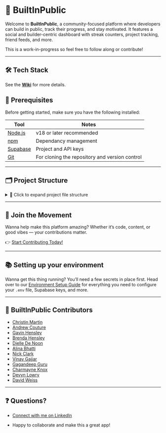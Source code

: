 # 🧠 BuiltInPublic

Welcome to **BuiltInPublic**, a community-focused platform where developers can build in public, track their progress, and stay motivated. It features a social and builder-centric dashboard with streak counters, project tracking, friend feeds, and more.

This is a work-in-progress so feel free to follow along or contribute!

---

## 🛠️ Tech Stack

See the **[Wiki](https://github.com/Christin-paige/BuiltInPublic/wiki#-tech-stack)** for more details.

## 🔧 Prerequisites

Before getting started, make sure you have the following installed:

| Tool                              | Notes                                          |
| --------------------------------- | ---------------------------------------------- |
| [Node.js](https://nodejs.org/)    | v18 or later recommended                       |
| [npm](https://www.npmjs.com/)     | Dependancy management                          |
| [Supabase](https://supabase.com/) | Project and API keys                           |
| [Git](https://git-scm.com/)       | For cloning the repository and version control |

---

## 🗂️ Project Structure

<details>
<summary>📁 Click to expand project file structure</summary>

```plaintext
..
├── @
│   └── components
│       └── ui
│           └── button.jsx
├── components.json
├── docs
│   ├── appregistered.png
│   ├── oathapps.png
│   ├── pull_request_template.md
│   └── registerapp.png
├── .env.example
├── eslint.config.mjs
├── .eslintrc.json
├── .github
│   ├── dependabot.yml
│   ├── ISSUE_TEMPLATE
│   │   └── new-feature-request.md
│   └── workflows
│       ├── codeql.yml
│       ├── dependabot-security-auto-merge.yml
│       ├── gitleaks.yml
│       ├── prettier.yml
│       └── semgrep.yml
├── .gitignore
├── .gitleaks.toml
├── .husky
│   ├── pre-commit
│   └── pre-push
├── LICENSE
├── next.config.mjs
├── package.json
├── package-lock.json
├── postcss.config.mjs
├── public
│   ├── BuiltInPublic.png
│   ├── door.jpg
│   ├── example-cover-img.jpg
│   ├── logo3.png
│   └── terminal-logo.png
├── README.md
├── scripts
│   ├── generateSupabaseTypes.ts
│   ├── precheck.sh
│   ├── seeds
│   │   ├── auth-users.ts
│   │   ├── posts.ts
│   │   ├── profile-skills.ts
│   │   ├── projects.ts
│   │   ├── skills.ts
│   │   └── social.ts
│   └── seed.ts
├── security
│   └── semgrep
│       └── general.yml
├── SECURITY.md
├── src
│   ├── app
│   │   ├── about
│   │   │   └── page.tsx
│   │   ├── auth
│   │   │   ├── actions.ts
│   │   │   ├── callback
│   │   │   ├── DevSignIn.tsx
│   │   │   └── page.tsx
│   │   ├── favicon.ico
│   │   ├── globals.css
│   │   ├── layout.tsx
│   │   ├── (main)
│   │   │   ├── dashboard
│   │   │   ├── layout.tsx
│   │   │   └── [username]
│   │   └── page.tsx
│   ├── components
│   │   ├── Footer.tsx
│   │   ├── Navbar
│   │   │   ├── actions.ts
│   │   │   ├── index.ts
│   │   │   └── Navbar.tsx
│   │   ├── ProfileIcon.tsx
│   │   └── Providers
│   │       ├── QueryProvider.tsx
│   │       └── ThemeProvider.tsx
│   ├── hooks
│   │   ├── useProfile
│   │   │   ├── actions.ts
│   │   │   └── useProfile.tsx
│   │   └── useUser
│   │       ├── actions.ts
│   │       └── useUser.tsx
│   ├── lib
│   │   └── utils.ts
│   ├── middleware.ts
│   ├── repositories
│   │   ├── base.repository.ts
│   │   └── profileRepository
│   │       ├── profile.repository.ts
│   │       └── profile.types.ts
│   ├── services
│   │   └── UINotification.service.ts
│   └── setupTests.ts
├── supabase
│   ├── config.toml
│   ├── .gitignore
│   ├── migrations
│   │   ├── 20250517104606_base_tables_rls.sql
│   │   └── 20250518145124_new_profile_trigger.sql
│   └── supabase.types.ts
├── tsconfig.json
├── utils
│   ├── supabase
│   │   ├── client.ts
│   │   ├── middleware.ts
│   │   └── server.ts
│   └── types.ts
└── vitest.config.mts
```

</details>

---

## 🚀 Join the Movement

Wanna help make this platform amazing? Whether it’s code, content, or good vibes — your contributions matter.

👉 [Start Contributing Today!](https://github.com/Christin-paige/BuiltInPublic/wiki)

---

## 📚 Setting up your environment

Wanna get this thing running? You’ll need a few secrets in place first.
Head over to our [Environment Setup Guide](https://github.com/Christin-paige/BuiltInPublic/wiki/Environment) for everything you need to configure your `.env` file, Supabase keys, and more.

---

## 👥 BuiltInPublic Contributors

- [Christin Martin](https://www.linkedin.com/in/christin-martin/)
- [Andrew Couture](https://www.linkedin.com/in/andrew-couture-15937ab/)
- [Gavin Hensley](https://www.linkedin.com/in/g-hensley/)
- [Brenda Hensley](https://www.linkedin.com/in/brenda-hensley-/)
- [Dielle De Noon](https://www.linkedin.com/in/dielle-denoon/)
- [Alina Bhatti](https://www.linkedin.com/in/alina-bhatti-0b0122353/)
- [Nick Clark](https://www.linkedin.com/in/nicholas-a-clark//)
- [Vinay Gajjar](https://www.linkedin.com/in/vinaygajjar/)
- [Gagandeep Guru](https://www.linkedin.com/in/igagandeep95/)
- [Charmayne Knox](https://www.linkedin.com/in/charmayneknox/)
- [Devyn Lowry](https://www.linkedin.com/in/devynwlowry/)
- [David Weiss](https://www.linkedin.com/in/bydavidweiss/)

---

## ❓ Questions?

- [Connect with me on LinkedIn](https://www.linkedin.com/in/christin-martin)

- Happy to collaborate and make this a great app!
